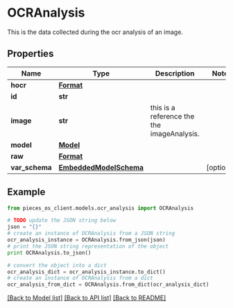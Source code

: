 # OCRAnalysis

This is the data collected during the ocr analysis of an image.

## Properties
Name | Type | Description | Notes
------------ | ------------- | ------------- | -------------
**hocr** | [**Format**](Format.md) |  | 
**id** | **str** |  | 
**image** | **str** | this is a reference the the imageAnalysis. | 
**model** | [**Model**](Model.md) |  | 
**raw** | [**Format**](Format.md) |  | 
**var_schema** | [**EmbeddedModelSchema**](EmbeddedModelSchema.md) |  | [optional] 

## Example

```python
from pieces_os_client.models.ocr_analysis import OCRAnalysis

# TODO update the JSON string below
json = "{}"
# create an instance of OCRAnalysis from a JSON string
ocr_analysis_instance = OCRAnalysis.from_json(json)
# print the JSON string representation of the object
print OCRAnalysis.to_json()

# convert the object into a dict
ocr_analysis_dict = ocr_analysis_instance.to_dict()
# create an instance of OCRAnalysis from a dict
ocr_analysis_from_dict = OCRAnalysis.from_dict(ocr_analysis_dict)
```
[[Back to Model list]](../README.md#documentation-for-models) [[Back to API list]](../README.md#documentation-for-api-endpoints) [[Back to README]](../README.md)


